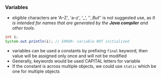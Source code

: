 
### Variables
* eligible characters are 'A–Z', 'a–z', '_', '$', But '$' is not suggested use, as *It is intended for names that are generated by the **Java compiler** and other tools*.

```java
int i;
System.out.println(i); // ERROR- variable NOT initialized
```

* variables can be used a constants by prefixing `final` keyword, then value will be assigned only once and will not be modified
* Generally, keywords would be used CAPITAL letters for variable
* If the constant is across multiple objects, we could use `static` which be one for multiple objects